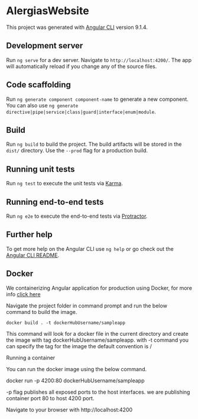 # AlergiasWebsite

This project was generated with [Angular CLI](https://github.com/angular/angular-cli) version 9.1.4.

## Development server

Run `ng serve` for a dev server. Navigate to `http://localhost:4200/`. The app will automatically reload if you change any of the source files.

## Code scaffolding

Run `ng generate component component-name` to generate a new component. You can also use `ng generate directive|pipe|service|class|guard|interface|enum|module`.

## Build

Run `ng build` to build the project. The build artifacts will be stored in the `dist/` directory. Use the `--prod` flag for a production build.

## Running unit tests

Run `ng test` to execute the unit tests via [Karma](https://karma-runner.github.io).

## Running end-to-end tests

Run `ng e2e` to execute the end-to-end tests via [Protractor](http://www.protractortest.org/).

## Further help

To get more help on the Angular CLI use `ng help` or go check out the [Angular CLI README](https://github.com/angular/angular-cli/blob/master/README.md).


## Docker

We containerizing Angular application for production using Docker, for more info [click here](https://dev.to/usmslm102/containerizing-angular-application-for-production-using-docker-3mhi)

Navigate the project folder in command prompt and run the below command to build the image.

`docker build . -t dockerHubUsername/sampleapp` 

This command will look for a docker file in the current directory and create the image with tag dockerHubUsername/sampleapp. with -t command you can specify the tag for the image the default convention is <DockerHubUsername>/<ImageName>

Running a container

You can run the docker image using the below command.

docker run -p 4200:80 dockerHubUsername/sampleapp

-p flag publishes all exposed ports to the host interfaces. we are publishing container port 80 to host 4200 port.

Navigate to your browser with http://localhost:4200


